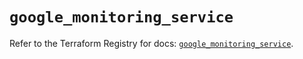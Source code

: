 # `google_monitoring_service`

Refer to the Terraform Registry for docs: [`google_monitoring_service`](https://registry.terraform.io/providers/hashicorp/google-beta/6.48.0/docs/resources/google_monitoring_service).
